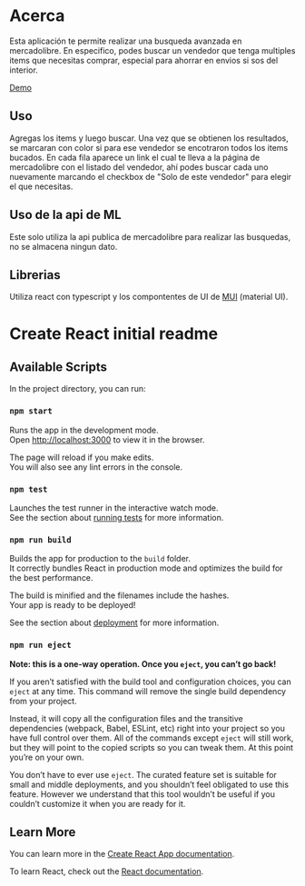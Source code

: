 # Acerca
Esta aplicación te permite realizar una busqueda avanzada en mercadolibre. En especifico, podes buscar un vendedor que tenga multiples items que necesitas comprar, especial para ahorrar en envios si sos del interior.

[Demo](https://enzo418.github.io/buscador-meli/)

## Uso
Agregas los items y luego buscar. Una vez que se obtienen los resultados, se marcaran con color si para ese vendedor se encotraron todos los items bucados.
En cada fila aparece un link el cual te lleva a la página de mercadolibre con el listado del vendedor, ahí podes buscar cada uno nuevamente marcando el checkbox de "Solo de este vendedor" para elegir el que necesitas.

## Uso de la api de ML
Este solo utiliza la api publica de mercadolibre para realizar las busquedas, no se almacena ningun dato.

## Librerias
Utiliza react con typescript y los compontentes de UI  de [MUI](https://mui.com/) (material UI).


# Create React initial readme
## Available Scripts

In the project directory, you can run:

### `npm start`

Runs the app in the development mode.\
Open [http://localhost:3000](http://localhost:3000) to view it in the browser.

The page will reload if you make edits.\
You will also see any lint errors in the console.

### `npm test`

Launches the test runner in the interactive watch mode.\
See the section about [running tests](https://facebook.github.io/create-react-app/docs/running-tests) for more information.

### `npm run build`

Builds the app for production to the `build` folder.\
It correctly bundles React in production mode and optimizes the build for the best performance.

The build is minified and the filenames include the hashes.\
Your app is ready to be deployed!

See the section about [deployment](https://facebook.github.io/create-react-app/docs/deployment) for more information.

### `npm run eject`

**Note: this is a one-way operation. Once you `eject`, you can’t go back!**

If you aren’t satisfied with the build tool and configuration choices, you can `eject` at any time. This command will remove the single build dependency from your project.

Instead, it will copy all the configuration files and the transitive dependencies (webpack, Babel, ESLint, etc) right into your project so you have full control over them. All of the commands except `eject` will still work, but they will point to the copied scripts so you can tweak them. At this point you’re on your own.

You don’t have to ever use `eject`. The curated feature set is suitable for small and middle deployments, and you shouldn’t feel obligated to use this feature. However we understand that this tool wouldn’t be useful if you couldn’t customize it when you are ready for it.

## Learn More

You can learn more in the [Create React App documentation](https://facebook.github.io/create-react-app/docs/getting-started).

To learn React, check out the [React documentation](https://reactjs.org/).

